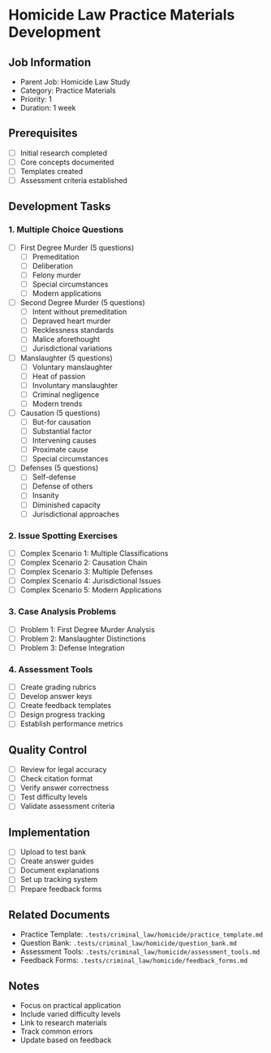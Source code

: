 # Homicide Law Practice Materials Development

## Job Information
- Parent Job: Homicide Law Study
- Category: Practice Materials
- Priority: 1
- Duration: 1 week

## Prerequisites
- [ ] Initial research completed
- [ ] Core concepts documented
- [ ] Templates created
- [ ] Assessment criteria established

## Development Tasks

### 1. Multiple Choice Questions
- [ ] First Degree Murder (5 questions)
  - [ ] Premeditation
  - [ ] Deliberation
  - [ ] Felony murder
  - [ ] Special circumstances
  - [ ] Modern applications

- [ ] Second Degree Murder (5 questions)
  - [ ] Intent without premeditation
  - [ ] Depraved heart murder
  - [ ] Recklessness standards
  - [ ] Malice aforethought
  - [ ] Jurisdictional variations

- [ ] Manslaughter (5 questions)
  - [ ] Voluntary manslaughter
  - [ ] Heat of passion
  - [ ] Involuntary manslaughter
  - [ ] Criminal negligence
  - [ ] Modern trends

- [ ] Causation (5 questions)
  - [ ] But-for causation
  - [ ] Substantial factor
  - [ ] Intervening causes
  - [ ] Proximate cause
  - [ ] Special circumstances

- [ ] Defenses (5 questions)
  - [ ] Self-defense
  - [ ] Defense of others
  - [ ] Insanity
  - [ ] Diminished capacity
  - [ ] Jurisdictional approaches

### 2. Issue Spotting Exercises
- [ ] Complex Scenario 1: Multiple Classifications
- [ ] Complex Scenario 2: Causation Chain
- [ ] Complex Scenario 3: Multiple Defenses
- [ ] Complex Scenario 4: Jurisdictional Issues
- [ ] Complex Scenario 5: Modern Applications

### 3. Case Analysis Problems
- [ ] Problem 1: First Degree Murder Analysis
- [ ] Problem 2: Manslaughter Distinctions
- [ ] Problem 3: Defense Integration

### 4. Assessment Tools
- [ ] Create grading rubrics
- [ ] Develop answer keys
- [ ] Create feedback templates
- [ ] Design progress tracking
- [ ] Establish performance metrics

## Quality Control
- [ ] Review for legal accuracy
- [ ] Check citation format
- [ ] Verify answer correctness
- [ ] Test difficulty levels
- [ ] Validate assessment criteria

## Implementation
- [ ] Upload to test bank
- [ ] Create answer guides
- [ ] Document explanations
- [ ] Set up tracking system
- [ ] Prepare feedback forms

## Related Documents
- Practice Template: `.tests/criminal_law/homicide/practice_template.md`
- Question Bank: `.tests/criminal_law/homicide/question_bank.md`
- Assessment Tools: `.tests/criminal_law/homicide/assessment_tools.md`
- Feedback Forms: `.tests/criminal_law/homicide/feedback_forms.md`

## Notes
- Focus on practical application
- Include varied difficulty levels
- Link to research materials
- Track common errors
- Update based on feedback 